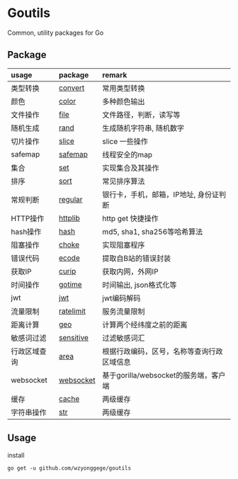 # Goutils

Common, utility packages for Go


## Package

| usage | package | remark |
| :--- | :--- | :--- |
| 类型转换 | [convert](convert/convert.go) | 常用类型转换 |
| 颜色 | [color](color/README.md) | 多种颜色输出 |
| 文件操作 | [file](file/file.go) | 文件路径，判断，读写等 |
| 随机生成 | [rand](rand/rand.go) | 生成随机字符串, 随机数字 |
| 切片操作 | [slice](slice/slice.go) | slice 一些操作 |
| safemap | [safemap](safemap/safemap.go) | 线程安全的map |
| 集合 | [set](set/README.md) | 实现集合及其操作 |
| 排序 | [sort](sort/README.md) | 常见排序算法 |
| 常规判断 | [regular](regular/regular.go) | 银行卡，手机，邮箱，IP地址, 身份证判断 |
| HTTP操作 | [httplib](httplib/httplib.go) | http get 快捷操作 |
| hash操作 | [hash](hash/hash.go) | md5, sha1, sha256等哈希算法 |
| 阻塞操作 | [choke](choke/choke.go) | 实现阻塞程序 |
| 错误代码 | [ecode](ecode/ecode.go) | 提取自B站的错误封装 |
| 获取IP | [curip](curip/README.md) | 获取内网，外网IP |
| 时间操作 | [gotime](gotime/README.md) | 时间输出, json格式化等 |
| jwt | [jwt](jwt/jwt.go) | jwt编码解码 |
| 流量限制 | [ratelimit](ratelimit/README.md) | 服务流量限制 |
| 距离计算 | [geo](geo/geo.go) | 计算两个经纬度之前的距离 |
| 敏感词过滤 | [sensitive](sensitive/sensitive.go) | 过滤敏感词汇 |
| 行政区域查询 | [area](area/README.md) | 根据行政编码，区号，名称等查询行政区域信息 |
| websocket | [websocket](ws/README.md) | 基于gorilla/websocket的服务端，客户端 |
| 缓存 | [cache](cache/README.md) | 两级缓存 |
| 字符串操作 | [str](str/README.md) | 两级缓存 |

## Usage

install 

```shell script
go get -u github.com/wzyonggege/goutils
```
